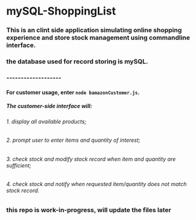 # mySQL-ShoppingList

### This is an clint side application simulating online shopping experience and store stock management using commandline interface.
### the database used for record storing is mySQL.
###
###
### -------------------
#### For customer usage, enter `node bamazonCustomer.js`.
##### The customer-side interface will:
###
######     1. display all available products;
######    2. prompt user to enter items and quantity of interest;
######    3. check stock and modify stock record when item and quantity are sufficient;
######     4. check stock and notify when requested item/quantity does not match stock record.
###
###



### this repo is work-in-progress, will update the files later
